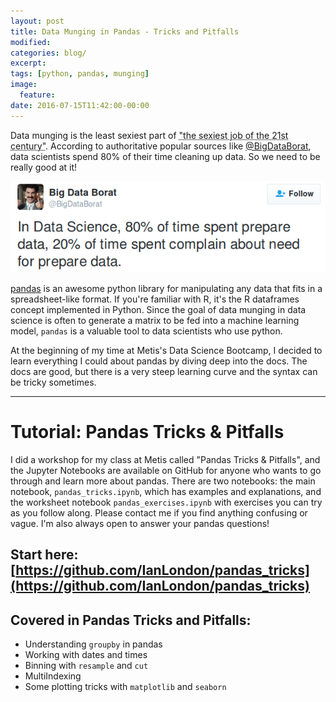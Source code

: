 ```yaml
---
layout: post
title: Data Munging in Pandas - Tricks and Pitfalls
modified:
categories: blog/
excerpt:
tags: [python, pandas, munging]
image:
  feature:
date: 2016-07-15T11:42:00-00:00
---
```


Data munging is the least sexiest part of <abbr title="Data Science">"the sexiest job of the 21st century"</abbr>. According to authoritative popular sources like [@BigDataBorat](https://twitter.com/BigDataBorat), data scientists spend 80% of their time cleaning up data. So we need to be really good at it!

![Big Data Borat: In Data Science, 80% of time spent prepare data, 20% of time spent compain about need for prepare data.](../../images/big-data-borat.png)

[pandas](http://pandas.pydata.org/) is an awesome python library for manipulating any data that fits in a spreadsheet-like format.  If you're familiar with R, it's the R dataframes concept implemented in Python. Since the goal of data munging in data science is often to generate a matrix to be fed into a machine learning model, `pandas` is a valuable tool to data scientists who use python.

At the beginning of my time at Metis's Data Science Bootcamp, I decided to learn everything I could about pandas by diving deep into the docs. The docs are good, but there is a very steep learning curve and the syntax can be tricky sometimes. 

---

# Tutorial: Pandas Tricks & Pitfalls

I did a workshop for my class at Metis called "Pandas Tricks & Pitfalls", and the Jupyter Notebooks are available on GitHub for anyone who wants to go through and learn more about pandas. There are two notebooks: the main notebook, `pandas_tricks.ipynb`, which has examples and explanations, and the worksheet notebook `pandas_exercises.ipynb` with exercises you can try as you follow along. Please contact me if you find anything confusing or vague. I'm also always open to answer your pandas questions!

## Start here: [https://github.com/IanLondon/pandas_tricks](https://github.com/IanLondon/pandas_tricks)

## Covered in Pandas Tricks and Pitfalls:
* Understanding `groupby` in pandas
* Working with dates and times
* Binning with `resample` and `cut`
* MultiIndexing
* Some plotting tricks with `matplotlib` and `seaborn`
